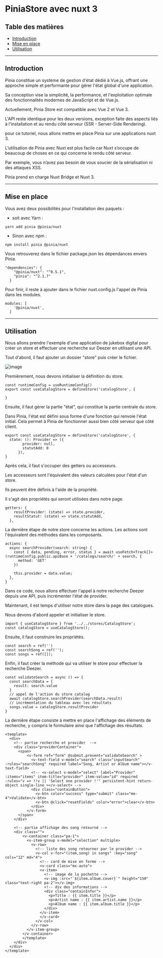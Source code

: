 # PiniaStore avec nuxt 3
## Table des matières

* [Introduction](#introduction)
* [Mise en place](#miseEnPlace)
* [Utilisation](#utilisation)

------------------
## <a id="introduction">Introduction</a>

Pinia constitue un système de gestion d'état dédié à Vue.js, offrant une approche simple et performante pour gérer l'état global d'une application.

Sa conception vise la simplicité, la performance, et l'exploitation optimale des fonctionnalités modernes de JavaScript et de Vue.js.

Actuellement, Pinia Store est compatible avec Vue 2 et Vue 3. 

L'API reste identique pour les deux versions, exception faite des aspects liés à l'installation et au rendu côté serveur (SSR - Server-Side Rendering).

pour ce tutoriel, nous allons mettre en place Pinia sur une applications nuxt 3.

L’utilisation de Pinia avec Nuxt est plus facile car Nuxt s’occupe de beaucoup de choses en ce qui concerne le rendu côté serveur.

Par exemple, vous n’avez pas besoin de vous soucier de la sérialisation ni des attaques XSS.

Pinia prend en charge Nuxt Bridge et Nuxt 3.

------------------
## <a id="miseEnPlace">Mise en place</a>

Vous avez deux possibilités pour l'installation des paquets : 
* soit avec Yarn :
```
yarn add pinia @pinia/nuxt
```
* Sinon avec npm :
```
npm install pinia @pinia/nuxt
```
Vous retrouverez dans le fichier package.json les dépendances envers Pinia.
```
"dependencies": {
    "@pinia/nuxt": "^0.5.1",
    "pinia": "^2.1.7"
  }
```
Pour finir, il reste à ajouter dans le fichier nuxt.config.js l'appel de Pinia dans les modules.
```
modules: [
    '@pinia/nuxt',
  ]
```
------------------
## <a id="utilisation">Utilisation</a>

Nous allons prendre l'exemple d'une application de jukebox digital pour créer un store et effectuer une recherche sur Deezer en utilisant une API.

Tout d'abord, il faut ajouter un dossier "store" puis créer le fichier.

![image](https://github.com/chantonin89240/PiniaStore/assets/49941533/69bad30c-0aa8-4b30-8dae-7b1df8f50adc)

Premièrement, nous devons initialiser la définition du store.
 ```
const runtimeConfig = useRuntimeConfig()
export const useCatalogStore = defineStore('catalogStore', {

}
```

Ensuite, il faut gérer la partie "état", qui constitue la partie centrale du store.

Dans Pinia, l'état est défini sous forme d'une fonction qui renvoie l'état initial. Cela permet à Pinia de fonctionner aussi bien côté serveur que côté client.

```
export const useCatalogStore = defineStore('catalogStore', {
  state: (): Provider => ({
        provider: null,
        statutAdd: 0
      }),
}
```

Après cela, il faut s'occuper des getters ou accesseurs.

Les accesseurs sont l'équivalent des valeurs calculées pour l'état d'un store.

Ils peuvent être définis à l'aide de la propriété.

Il s'agit des propriétés qui seront utilisées dans notre page.

```
getters: {
    resultProvider: (state) => state.provider,
    resultStatut: (state) => state.statutAdd,
  },
```

La dernière étape de notre store concerne les actions. Les actions sont l'équivalent des méthodes dans les composants.

```
actions: {
  async searchProvider(search: string) {
    const { data, pending, error, status } = await useFetch<Track[]>(runtimeConfig.public.apiBase + '/catalogs/search/' + search, {
      method: 'GET'
    })

    this.provider = data.value;
  },
}
```
Dans ce code, nous allons effectuer l'appel à notre recherche Deezer depuis une API, puis incrémenter l'état de provider.

Maintenant, il est temps d'utiliser notre store dans la page des catalogues.

Nous devons d'abord appeler et initialiser le store.
```
import { useCatalogStore } from '../../stores/CatalogStore';
const catalogStore = useCatalogStore();
```

Ensuite, il faut construire les propriétés.
```
const search = ref('')
const searchSong = ref('');
const songs = ref([]);
```

Enfin, il faut créer la méthode qui va utiliser le store pour effectuer la recherche Deezer.
```
const validateSearch = async () => {
  const searchData = {
    result: search.value
  }
  // appel de l'action du store catalog
  await catalogStore.searchProvider(searchData.result)
  // incrémentation du tableau avec les résultats
  songs.value = catalogStore.resultProvider
}
```

La dernière étape consiste à mettre en place l'affichage des éléments de recherche, y compris le formulaire ainsi que l'affichage des résultats.

```
<template>
  <div>
    <!-- partie recherche et provider  -->
    <div class="providerContainer">
      <span>
          <v-form ref="form" @submit.prevent="validateSearch" >
            <v-text-field v-model="search" class="inputSearch" :rules="searchSong" required label="Song, Artist or Album name"></v-text-field>
            <!-- <v-select v-model="select" label="Provider" :items="items" item-title="provider" item-value="id" required :rules="v => !!v || 'Select one provider !'" persistent-hint return-object single-line ></v-select> -->
            <div class="containButton">
              <v-btn color="success" type="submit" class="me-4">Validate</v-btn>
              <v-btn @click="resetFields" color="error">clear</v-btn>
            </div>
          </v-form>      
      </span>
    </div>

    <!-- partie affichage des song retourné -->
    <div class="">
        <v-container class="pa-1">
          <v-item-group v-model="selection" multiple>
            <v-row>
              <!-- liste des song retourner par le provider -->
              <v-col v-for="(item,song) in songs" :key="song" cols="12" md="4">
                <!-- card de mise en forme -->
                <v-card class="mx-auto">
                <v-item>
                  <!-- image de la pochette -->
                  <v-img :src="`${item.album.cover}`" height="150" class="text-right pa-2"></v-img>
                  <!-- div des informations -->
                  <div class="containInfor">
                    <p>Title : {{ item.title }}</p>
                    <p>Artist name : {{ item.artist.name }}</p>
                    <p>Album name : {{ item.album.title }}</p>
                  </div>
                </v-item>
                </v-card>
              </v-col>
            </v-row>
          </v-item-group>
        </v-container>
        </template>
    </div>
  </div>
</template>

```


